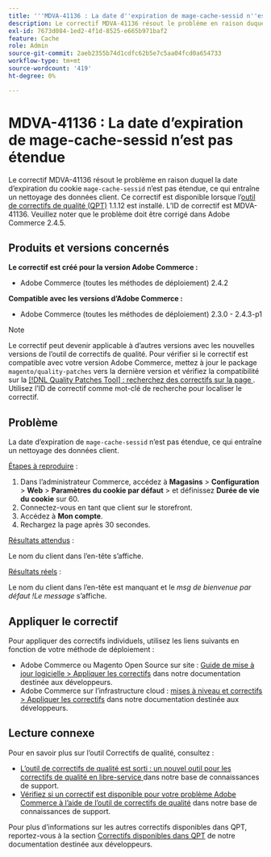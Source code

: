 ```yaml
---
title: '''MDVA-41136 : La date d''expiration de mage-cache-sessid n''est pas étendue'''
description: Le correctif MDVA-41136 résout le problème en raison duquel la date d’expiration du cookie "mage-cache-sessid" n’est pas étendue, ce qui entraîne un nettoyage des données client. Ce correctif est disponible lorsque l’[outil de correctifs de qualité (QPT)](/help/announcements/adobe-commerce-announcements/magento-quality-patches-released-new-tool-to-self-serve-quality-patches.md) 1.1.12 est installé. L’ID de correctif est MDVA-41136. Veuillez noter que le problème doit être corrigé dans Adobe Commerce 2.4.5.
exl-id: 7673d084-1ed2-4f1d-8525-e665b971baf2
feature: Cache
role: Admin
source-git-commit: 2aeb2355b74d1cdfc62b5e7c5aa04fcd0a654733
workflow-type: tm+mt
source-wordcount: '419'
ht-degree: 0%

---
```


# MDVA-41136 : La date d’expiration de mage-cache-sessid n’est pas étendue

Le correctif MDVA-41136 résout le problème en raison duquel la date d’expiration du cookie `mage-cache-sessid` n’est pas étendue, ce qui entraîne un nettoyage des données client. Ce correctif est disponible lorsque l’[outil de correctifs de qualité (QPT)](/help/announcements/adobe-commerce-announcements/magento-quality-patches-released-new-tool-to-self-serve-quality-patches.md) 1.1.12 est installé. L’ID de correctif est MDVA-41136. Veuillez noter que le problème doit être corrigé dans Adobe Commerce 2.4.5.

## Produits et versions concernés

**Le correctif est créé pour la version Adobe Commerce :**

* Adobe Commerce (toutes les méthodes de déploiement) 2.4.2

**Compatible avec les versions d’Adobe Commerce :**

* Adobe Commerce (toutes les méthodes de déploiement) 2.3.0 - 2.4.3-p1

>[!NOTE]
>
>Le correctif peut devenir applicable à d’autres versions avec les nouvelles versions de l’outil de correctifs de qualité. Pour vérifier si le correctif est compatible avec votre version Adobe Commerce, mettez à jour le package `magento/quality-patches` vers la dernière version et vérifiez la compatibilité sur la [[!DNL Quality Patches Tool] : recherchez des correctifs sur la page ](https://experienceleague.adobe.com/tools/commerce-quality-patches/index.html). Utilisez l’ID de correctif comme mot-clé de recherche pour localiser le correctif.

## Problème

La date d’expiration de `mage-cache-sessid` n’est pas étendue, ce qui entraîne un nettoyage des données client.

<u>Étapes à reproduire</u> :

1. Dans l’administrateur Commerce, accédez à **Magasins** > **Configuration** > **Web** > **Paramètres du cookie par défaut** > et définissez **Durée de vie du cookie** sur 60.
1. Connectez-vous en tant que client sur le storefront.
1. Accédez à **Mon compte**.
1. Rechargez la page après 30 secondes.

<u>Résultats attendus</u> :

Le nom du client dans l’en-tête s’affiche.

<u>Résultats réels</u> :

Le nom du client dans l’en-tête est manquant et le *msg de bienvenue par défaut !Le message* s’affiche.

## Appliquer le correctif

Pour appliquer des correctifs individuels, utilisez les liens suivants en fonction de votre méthode de déploiement :

* Adobe Commerce ou Magento Open Source sur site : [Guide de mise à jour logicielle > Appliquer les correctifs](https://experienceleague.adobe.com/en/docs/commerce-operations/tools/quality-patches-tool/usage) dans notre documentation destinée aux développeurs.
* Adobe Commerce sur l’infrastructure cloud : [mises à niveau et correctifs > Appliquer les correctifs](https://experienceleague.adobe.com/en/docs/commerce-cloud-service/user-guide/develop/upgrade/apply-patches) dans notre documentation destinée aux développeurs.

## Lecture connexe

Pour en savoir plus sur l’outil Correctifs de qualité, consultez :

* [ L’outil de correctifs de qualité est sorti : un nouvel outil pour les correctifs de qualité en libre-service ](/help/announcements/adobe-commerce-announcements/magento-quality-patches-released-new-tool-to-self-serve-quality-patches.md) dans notre base de connaissances de support.
* [Vérifiez si un correctif est disponible pour votre problème Adobe Commerce à l’aide de l’outil de correctifs de qualité](/help/support-tools/patches-available-in-qpt-tool/check-patch-for-magento-issue-with-magento-quality-patches.md) dans notre base de connaissances de support.

Pour plus d’informations sur les autres correctifs disponibles dans QPT, reportez-vous à la section [Correctifs disponibles dans QPT](https://experienceleague.adobe.com/tools/commerce-quality-patches/index.html) de notre documentation destinée aux développeurs.
